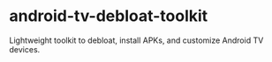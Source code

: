 # android-tv-debloat-toolkit
Lightweight toolkit to debloat, install APKs, and customize Android TV devices.
